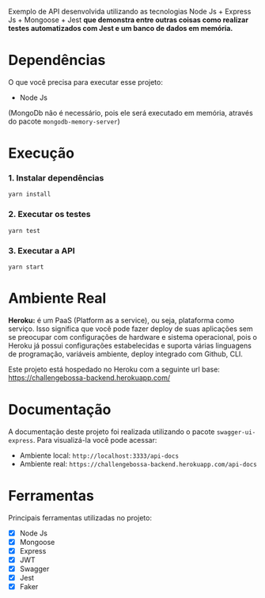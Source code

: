 Exemplo de API desenvolvida utilizando as tecnologias Node Js + Express Js + Mongoose + Jest **que demonstra entre outras coisas como realizar testes automatizados com Jest e um banco de dados em memória.**

# Dependências
O que você precisa para executar esse projeto:
- Node Js  

(MongoDb não é necessário, pois ele será executado em memória, através do pacote ````mongodb-memory-server````)

# Execução
### 1. Instalar dependências
````yarn install````
### 2. Executar os testes
````yarn test````
### 3. Executar a API
````yarn start````

# Ambiente Real
**Heroku:** é um PaaS (Platform as a service), ou seja, plataforma como serviço. Isso significa que você pode fazer deploy de suas aplicações sem se preocupar com configurações de hardware e sistema operacional, pois o Heroku já possui configurações estabelecidas e suporta várias linguagens de programação, variáveis ambiente, deploy integrado com Github, CLI.

Este projeto está hospedado no Heroku com a seguinte url base: https://challengebossa-backend.herokuapp.com/

# Documentação
A documentação deste projeto foi realizada utilizando o pacote ````swagger-ui-express````.
Para visualizá-la você pode acessar:
- Ambiente local: ````http://localhost:3333/api-docs````
- Ambiente real: ````https://challengebossa-backend.herokuapp.com/api-docs````

# Ferramentas
Principais ferramentas utilizadas no projeto:
- [x] Node Js
- [x] Mongoose
- [x] Express
- [x] JWT
- [x] Swagger
- [x] Jest
- [x] Faker
